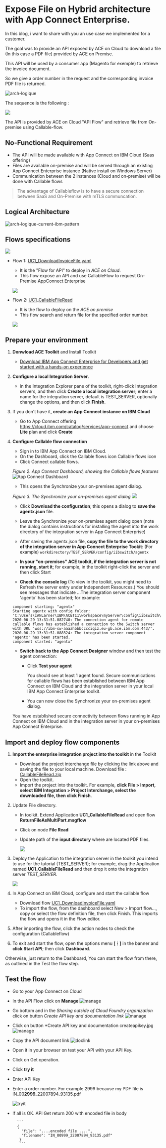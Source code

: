 # Expose File on Hybrid architecture with App Connect Enterprise. 

In this blog, i want to share with you an use case we implemented for a customer.



The goal was to provide an API exposed by ACE on Cloud to download a file (In this case a PDF file) provided by ACE on Premise.

This API will be used by a consumer app (Magento for exemple) to retrieve the invoice document.

So we give a order number in the request and the corresponding invoice PDF file is returned.

![arch-logique](images/file-api-arch-logique.png)


The sequence is the following :

![](images/usecasesequence.jpg)

The API is provided by ACE on Cloud "API Flow" and retrieve file from On-premise using Callable-flow. 

## No-Functional Requirement
- The API will be made available with App Connect on IBM Cloud (Saas offering)
- Files are available on-premise and will be served through an existing App Connect Enterprise instance (Native install on Windows Server)
- Communication between the 2 instances (Cloud and on-premise) will be done with Callable flows

> The advantage of Callableflow is to have a secure connection between SaaS and On-Premise with mTLS communcation.

## Logical Architecture

![arch-logique-current-ibm-pattern](images/arch-logique-current-ibm-pattern.png)


## Flows specifications

![](images/download-file-api.png)

- Flow 1: [UC1_DownloadInvoiceFile.yaml](./designer/UC1_DownloadInvoiceFile.yaml)

	- It is the "Flow for API" to deploy in *ACE on Cloud*.
    - This flow expose an API and use CallableFlow to request On-Premise AppConnect Enterprise
	
	![](./images/UC1_DownloadInvoiceFile.jpg)
	
	
- Flow 2: [UC1_CallableFileRead](./toolkit/src/CallableFileRead.zip)

	- It is the flow to deploy on the  *ACE on premise*
    - This flow search and return file for the specified order number.
	
	![](./images/UC1_CallableFileRead.jpg)




## Prepare your environment


1. **Donwload ACE Toolkit** and Install Toolkit
    - [Download IBM App Connect Enterprise for Developers and get started with a hands-on experience](https://www.ibm.com/docs/en/app-connect/12.0?topic=enterprise-download-ace-developer-edition-get-started)
2. **Configure a local Integration Server**.
    - in the Integration Explorer pane of the toolkit, right-click Integration servers, and then click **Create a local integration server**; enter a name for the integration server, default is  TEST_SERVER, optionally change the options, and then click **Finish**.
3. If you don't have it, **create an App Connect instance on IBM Cloud**
    - Go to App Connect offering https://cloud.ibm.com/catalog/services/app-connect and choose **Lite** plan and click **Create**
4. **Configure Callable flow connection**

    - Sign in to IBM App Connect on IBM Cloud.
    - On the Dashboard, click the Callable flows icon Callable flows icon
    - Click Connect callable flows.

    *Figure 2. App Connect Dashboard, showing the Callable flows features*
    ![App Connect Dashboard](images/pf-ace-image02-1.png)

    - This opens the Synchronize your on-premises agent dialog.

    *Figure 3. The Synchronize your on-premises agent dialog*
    ![](images/pf-ace-image03.png)

    - Click **Download the configuration**; this opens a dialog to **save the agentx.json** file.

    - Leave the Synchronize your on-premises agent dialog open (note the dialog contains instructions for installing the agent into the work directory of the integration server in App Connect Enterprise)
    - After saving the agentx.json file, **copy the file to the work directory of the integration server in App Connect Enterprise Tookit**: (For example) `workdirectory/TEST_SERVER/config/iibswitch/agentx`

    - **In your "on-premises" ACE toolkit, if the integration server is not running, start it**; for example, in the toolkit right-click the server and then click Start

    - **Check the console log** (To view in the toolkit, you might need to Refresh the server entry under Independent Resources.) You should see messages that indicate ...The integration server component 'agentx' has been started; for example:
    ```
    component starting: "agentx"
    Starting agentx with config folder: 'C:\Users\IANLarner\IBM\ACET11\workspace\myServer\config\iibswitch\agentx'
    2020-06-29 13:31:51.082740: The connection agent for remote callable flows has established a connection to the Switch server with URL 'wss://ibm-sw-aaaahbbbcccciqiz.eu-gb.ace.ibm.com:443/'. 
    2020-06-29 13:31:51.088324: The integration server component 'agentx' has been started. 
    component started: "agentx"
    ```
    - **Switch back to the App Connect Designer** window and then test the agent connection:
        - Click **Test your agent**

            You should see at least 1 agent found. Secure communications for callable flows has been established between IBM App Connect on IBM Cloud and the integration server in your local IBM App Connect Enterprise toolkit.
        
        - You can now close the Synchronize your on-premises agent dialog.

    
    You have established secure connectivity between flows running in App Connect on IBM Cloud and in the integration server in your on-premises App Connect Enterprise.

## Import and deploy flow components

1. **Import the enterprise integration project into the toolkit** in the Toolkit
    - Download the project interchange file by clicking the link above and saving the file to your local machine.
      Download file : [CallableFileRead.zip](https://github.com/fdut/file-download-callableflow/raw/main/toolkit/src/CallableFileRead.zip)
    - Open the toolkit.
    - Import the project into the toolkit. For example, **click File > Import, select IBM Integration > Project Interchange, select the downloaded file, then click Finish**.
6. Update File directory.
    - In toolkit. Extend Application **UC1_CallableFileRead** and open flow **ReturnFileAsMultiPart.msgflow**
    - Click on node **File Read** 
    - Update path of the **input directory** where are located PDF files.

        ![](images/updatefiledirectory.jpg)
8. Deploy the Application to the integration server in the toolkit you intend to use for the tutorial (TEST_SERVER); for example, drag the Application named **UC1_CallableFileRead** and then drop it onto the integration server *TEST_SERVER*.  

    ![](images/deploy.gif)
7. In App Connect on IBM Cloud, configure and start the callable flow
    - Download flow [UC1_DownloadInvoiceFile.yaml](https://raw.githubusercontent.com/fdut/file-download-callableflow/main/designer/UC1_DownloadInvoiceFile.yaml)
    - To import the flow, from the dashboard select New > Import flow..., copy or select the flow definition file, then click Finish. This imports the flow and opens it in the Flow editor.

8. After importing the flow, click the action nodes to check the configuration (Callableflow)
9. To exit and start the flow, open the options menu **[⋮]** in the banner and **click Start API**; then click **Dashboard**.

Otherwise, just return to the Dashboard, You can start the flow from there, as outlined in the Test the flow step.

## Test the flow

- Go to your App Connect on Cloud
- In the API Flow click on **Manage**
    ![manage](images/manage.jpg)
- Go bottom and in the *Sharing outside of Cloud Foundry organization* click on button *Create API key and documentation link*
    ![manage](images/shareoutside.jpg)
- Click on button *Create API key and documentation createapikey.jpg
    ![manage](images/createapikey.jpg)

- Copy the API document link
    ![doclink](images/doclink.jpg)
- Open it in your browser on test your API with your API Key.
- Click on Get operation.
- Click **try it**
- Enter API Key
- Enter a order number. For example 2999 because my PDF file is IN_00**2999**_22007894_93135.pdf

    ![tryit](images/tryit.jpg)

- If all is OK. API Get return 200 with encoded file in body

        ``` 
        { 
          "file": "....encoded file ....",
          "filename": "IN_00999_22007894_93135.pdf"
         }
         ```


    




